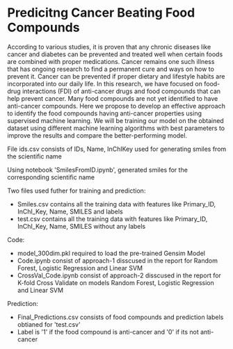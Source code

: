 # Predicitng Cancer Beating Food Compounds

According to various studies, it is proven that any chronic diseases like cancer and diabetes can be prevented and treated well when certain foods are combined with proper medications. Cancer remains one such illness that has ongoing research to find a permanent cure and ways on how to prevent it. Cancer can be prevented if proper dietary and lifestyle habits are incorporated into our daily life. In this research, we have focused on food-drug interactions (FDI) of anti-cancer drugs and food compounds that can help prevent cancer. Many food compounds are not yet identified to have anti-cancer compounds. Here we propose to develop an effective approach to identify the food compounds having anti-cancer properties using supervised machine learning. We will be training our model on the obtained dataset using different machine learning algorithms with best parameters to improve the results and compare the better-performing model.


File ids.csv consists of IDs, Name, InChIKey used for generating smiles from the scientific name

Using notebook 'SmilesFromID.ipynb', generated smiles for the corresponding scientific name

Two files used futher for training and prediction:
* Smiles.csv contains all the training data with features like Primary_ID, InChI_Key, Name, SMILES and labels
* test.csv contains all the training data with features like Primary_ID, InChI_Key, Name, SMILES without any labels

Code:
* model_300dim.pkl required to load the pre-trained Gensim Model
* Code.ipynb consist of approach-1 disscused in the report for Random Forest, Logistic Regression and Linear SVM
* CrossVal_Code.ipynb consist of approach-2 disscused in the report for K-fold Cross Validate on models Random Forest, Logistic Regression and Linear SVM

Prediction:
* Final_Predictions.csv consists of food compounds and prediction labels obtianed for 'test.csv' 
* Label is '1' if the food compound is anti-cancer and '0' if its not anti-cancer


